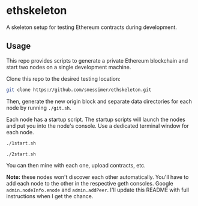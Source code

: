 # ethskeleton
A skeleton setup for testing Ethereum contracts during development.

## Usage
This repo provides scripts to generate a private Ethereum blockchain and start two nodes on a single development machine.

Clone this repo to the desired testing location:
```bash
git clone https://github.com/smessimer/ethskeleton.git
```
Then, generate the new origin block and separate data directories for each node by running ```./git.sh```.

Each node has a startup script.  The startup scripts will launch the nodes and put you into the node's console.  Use a dedicated terminal window for each node.
```bash
./1start.sh
```
```bash
./2start.sh
```

You can then mine with each one, upload contracts, etc.

**Note:** these nodes won't discover each other automatically.  You'll have to add each node to the other in the respective geth consoles.  Google ```admin.nodeInfo.enode``` and ```admin.addPeer```.  I'll update this README with full instructions when I get the chance.
